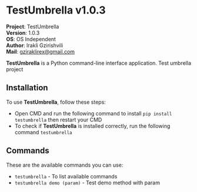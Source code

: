 # TestUmbrella v1.0.3

**Project**: TestUmbrella
<br>**Version**: 1.0.3
<br>**OS**: OS Independent
<br>**Author**: Irakli Gzirishvili
<br>**Mail**: gziraklirex@gmail.com

**TestUmbrella** is a Python command-line interface application. Test umbrella project

## Installation

To use **TestUmbrella**, follow these steps:

- Open CMD and run the following command to install `pip install testumbrella` then restart your CMD
- To check if **TestUmbrella** is installed correctly, run the following command `testumbrella`

## Commands

These are the available commands you can use:

- `testumbrella` - To list available commands
- `testumbrella demo (param)` - Test demo method with param